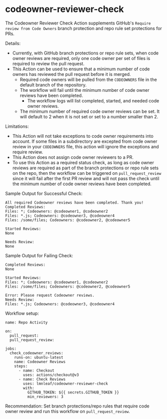 # codeowner-reviewer-check

The Codeowner Reviewer Check Action supplements GitHub's `Require review from Code Owners` branch protection and repo rule set protections for PRs.  

Details:
* Currently, with GitHub branch protections or repo rule sets, when code owner reviews are required, only one code owner per set of files is required to review the pull request.
* This Action can be used to ensure that a minimum number of code owners has reviewed the pull request before it is merged.
  * Required code owners will be pulled from the `CODEOWNERS` file in the default branch of the repository.
  * The workflow will fail until the minimum number of code owner reviews have been completed.
    * The workflow logs will list completed, started, and needed code owner reviews.
  * The minimum number of required code owner reviews can be set. It will default to 2 when it is not set or set to a number smaller than 2.

Limitations:
* This Action will not take exceptions to code owner requirements into account. If some files in a subdirectory are excepted from code owner review in your `CODEOWNERS` file, this action will ignore the exceptions and require review.
* This Action does not assign code owner reviewers to a PR.
* To use this Action as a required status check, as long as code owner reviews are required as part of the branch protections or repo rule sets on the repo, then the workflow can be triggered on `pull_request_review` since it will fail after the first PR review and will not pass the check until the minimum number of code owner reviews have been completed.

Sample Output for Successful Check:
```
All required Codeowner reviews have been completed. Thank you!
Completed Reviews: 
Files: *; Codeowners: @codeowner1, @codeowner2
Files: *.js; Codeowners: @codeowner3, @codeowner4
Files: /some/files; Codeowners: @codeowner2, @codeowner5

Started Reviews: 
None

Needs Review: 
None
```

Sample Output for Failing Check:
```
Completed Reviews: 
None

Started Reviews:
Files: *; Codeowners: @codeowner1, @codeowner2
Files: /some/files; Codeowners: @codeowner2, @codeowner5

Error: Please request Codeowner reviews. 
Needs Review: 
Files: *.js; Codeowners: @codeowner3, @codeowner4
```

Workflow setup:

```
name: Repo Activity

on: 
  pull_request:
  pull_request_review:

jobs:
  check_codeowner_reviews:
    runs-on: ubuntu-latest
    name: Codeowner Reviews
    steps:
      - name: Checkout
        uses: actions/checkout@v3
      - name: Check Reviews
        uses: lmnleaf/codeowner-reviewer-check
        with:
          GITHUB_TOKEN: ${{ secrets.GITHUB_TOKEN }}
          min_reviewers: 3
```

Recommendation: Set branch protections/repo rules that require code owner review and run this workflow on `pull_request_review`.
